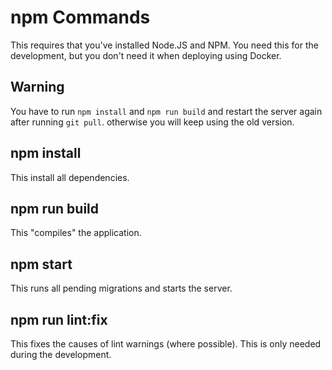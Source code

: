 # npm Commands

This requires that you've installed Node.JS and NPM.
You need this for the development, but you don't need it
when deploying using Docker.

## Warning

You have to run `npm install` and `npm run build` and restart the server again
after running `git pull`. otherwise you will keep using the old version.

## npm install

This install all dependencies.

## npm run build

This "compiles" the application.

## npm start

This runs all pending migrations and starts the server.

## npm run lint:fix

This fixes the causes of lint warnings (where possible). This is only needed
during the development.
